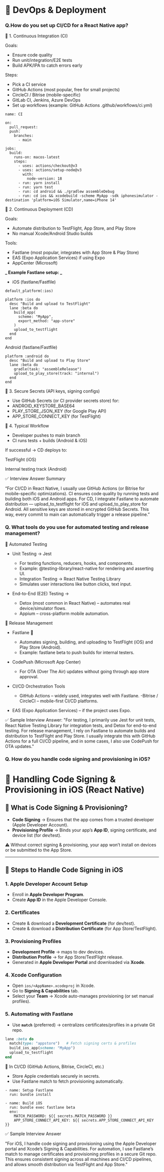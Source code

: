# 🔹 DevOps & Deployment

### Q.How do you set up CI/CD for a React Native app?

🔹 1. Continuous Integration (CI)

Goals:

- Ensure code quality
- Run unit/integration/E2E tests
- Build APK/IPA to catch errors early

Steps:

- Pick a CI service
- GitHub Actions (most popular, free for small projects)
- CircleCI / Bitrise (mobile-specific)
- GitLab CI, Jenkins, Azure DevOps
- Set up workflows (example: GitHub Actions .github/workflows/ci.yml)

```
name: CI

on:
  pull_request:
  push:
    branches:
      - main

jobs:
  build:
    runs-on: macos-latest
    steps:
      - uses: actions/checkout@v3
      - uses: actions/setup-node@v3
        with:
          node-version: 18
      - run: yarn install
      - run: yarn test
      - run: cd android && ./gradlew assembleDebug
      - run: cd ios && xcodebuild -scheme MyApp -sdk iphonesimulator -destination 'platform=iOS Simulator,name=iPhone 14'

```

🔹 2. Continuous Deployment (CD)

Goals:

- Automate distribution to TestFlight, App Store, and Play Store
- No manual Xcode/Android Studio builds

Tools:

- Fastlane (most popular, integrates with App Store & Play Store)
- EAS (Expo Application Services) if using Expo
- AppCenter (Microsoft)

**_ Example Fastlane setup: _**

- iOS (fastlane/Fastfile)

```
default_platform(:ios)

platform :ios do
  desc "Build and upload to TestFlight"
  lane :beta do
    build_app(
      scheme: "MyApp",
      export_method: "app-store"
    )
    upload_to_testflight
  end
end
```

Android (fastlane/Fastfile)

```
platform :android do
  desc "Build and upload to Play Store"
  lane :beta do
    gradle(task: "assembleRelease")
    upload_to_play_store(track: "internal")
  end
end

```

🔹 3. Secure Secrets (API keys, signing configs)

- Use GitHub Secrets (or CI provider secrets store) for:
- ANDROID_KEYSTORE_BASE64
- PLAY_STORE_JSON_KEY (for Google Play API)
- APP_STORE_CONNECT_KEY (for TestFlight)

🔹 4. Typical Workflow

- Developer pushes to main branch
- CI runs tests + builds (Android & iOS)

If successful → CD deploys to:

TestFlight (iOS)

Internal testing track (Android)

✅ Interview Answer Summary

“For CI/CD in React Native, I usually use GitHub Actions (or Bitrise for mobile-specific optimizations). CI ensures code quality by running tests and building both iOS and Android apps. For CD, I integrate Fastlane to automate distribution — upload_to_testflight for iOS and upload_to_play_store for Android. All sensitive keys are stored in encrypted GitHub Secrets. This way, every commit to main can automatically trigger a release pipeline.”

### Q. What tools do you use for automated testing and release management?

🔹 Automated Testing

- Unit Testing → Jest

  - For testing functions, reducers, hooks, and components.
  - Example: @testing-library/react-native for rendering and asserting UI.
  - Integration Testing → React Native Testing Library
  - Simulates user interactions like button clicks, text input.

- End-to-End (E2E) Testing →
  - Detox (most common in React Native) – automates real device/simulator flows.
  - Appium – cross-platform mobile automation.

🔹 Release Management

- Fastlane 🚀

  - Automates signing, building, and uploading to TestFlight (iOS) and Play Store (Android).
  - Example: fastlane beta to push builds for internal testers.

- CodePush (Microsoft App Center)

  - For OTA (Over The Air) updates without going through app store approval.

- CI/CD Orchestration Tools

  - GitHub Actions – widely used, integrates well with Fastlane.
    -Bitrise / CircleCI – mobile-first CI/CD platforms.

- EAS (Expo Application Services) – if the project uses Expo.

✅ Sample Interview Answer:
"For testing, I primarily use Jest for unit tests, React Native Testing Library for integration tests, and Detox for end-to-end testing. For release management, I rely on Fastlane to automate builds and distribution to TestFlight and Play Store. I usually integrate this with GitHub Actions for a full CI/CD pipeline, and in some cases, I also use CodePush for OTA updates."

### Q. How do you handle code signing and provisioning in iOS?

# 🔑 Handling Code Signing & Provisioning in iOS (React Native)

## 📌 What is Code Signing & Provisioning?

- **Code Signing** → Ensures that the app comes from a trusted developer (Apple Developer Account).
- **Provisioning Profile** → Binds your app’s **App ID**, signing certificate, and device list (for dev/test).

⚠️ Without correct signing & provisioning, your app won’t install on devices or be submitted to the App Store.

---

## 🔹 Steps to Handle Code Signing in iOS

### 1. Apple Developer Account Setup

- Enroll in **Apple Developer Program**.
- Create **App ID** in the Apple Developer Console.

### 2. Certificates

- Create & download a **Development Certificate** (for dev/test).
- Create & download a **Distribution Certificate** (for App Store/TestFlight).

### 3. Provisioning Profiles

- **Development Profile** → maps to dev devices.
- **Distribution Profile** → for App Store/TestFlight release.
- Generated in **Apple Developer Portal** and downloaded via **Xcode**.

### 4. Xcode Configuration

- Open `ios/<AppName>.xcodeproj` in Xcode.
- Go to **Signing & Capabilities** tab.
- Select your **Team** → Xcode auto-manages provisioning (or set manual profiles).

### 5. Automating with Fastlane

- Use **`match`** (preferred) → centralizes certificates/profiles in a private Git repo.

```ruby
lane :beta do
  match(type: "appstore")   # Fetch signing certs & profiles
  build_ios_app(scheme: "MyApp")
  upload_to_testflight
end

```

🔹 In CI/CD (GitHub Actions, Bitrise, CircleCI, etc.)

- Store Apple credentials securely in secrets.
- Use Fastlane match to fetch provisioning automatically.

```
- name: Setup Fastlane
  run: bundle install

- name: Build iOS
  run: bundle exec fastlane beta
  env:
    MATCH_PASSWORD: ${{ secrets.MATCH_PASSWORD }}
    APP_STORE_CONNECT_API_KEY: ${{ secrets.APP_STORE_CONNECT_API_KEY }}

```

✅ Sample Interview Answer

"For iOS, I handle code signing and provisioning using the Apple Developer portal and Xcode’s Signing & Capabilities. For automation, I use Fastlane’s match to manage certificates and provisioning profiles in a secure Git repo. This ensures consistent signing across all machines and CI/CD pipelines, and allows smooth distribution via TestFlight and App Store."
